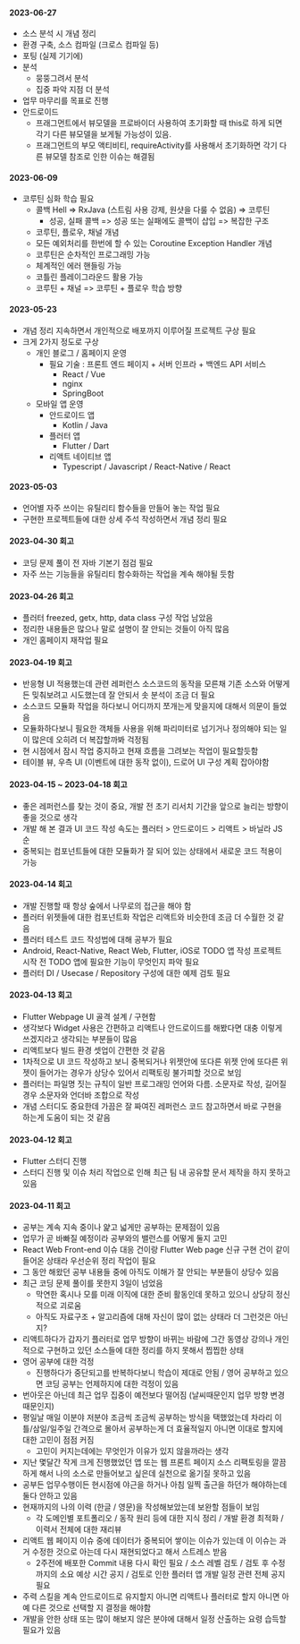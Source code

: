 #### 2023-06-27

- 소스 분석 시 개념 정리
- 환경 구축, 소스 컴파일 (크로스 컴파일 등)
- 포팅 (실제 기기에)
- 분석
  - 뭉뚱그려서 분석
  - 집중 파악 지점 더 분석
- 업무 마무리를 목표로 진행
- 안드로이드
  - 프래그먼트에서 뷰모델을 프로바이더 사용하여 초기화할 때 this로 하게 되면 각기 다른 뷰모델을 보게될 가능성이 있음.
  - 프래그먼트의 부모 액티비티, requireActivity를 사용해서 초기화하면 각기 다른 뷰모델 참조로 인한 이슈는 해결됨

#### 2023-06-09

- 코루틴 심화 학습 필요
  - 콜백 Hell => RxJava (스트림 사용 강제, 원샷을 다룰 수 없음) => 코루틴
    - 성공, 실패 콜백 => 성공 또는 실패에도 콜백이 삽입 => 복잡한 구조
  - 코루틴, 플로우, 채널 개념
  - 모든 예외처리를 한번에 할 수 있는 Coroutine Exception Handler 개념
  - 코루틴은 순차적인 프로그래밍 가능
  - 체계적인 에러 핸들링 가능
  - 코틀린 플레이그라운드 활용 가능
  - 코루틴 + 채널 => 코루틴 + 플로우 학습 방향

#### 2023-05-23

- 개념 정리 지속하면서 개인적으로 배포까지 이루어질 프로젝트 구상 필요
- 크게 2가지 정도로 구상
  - 개인 블로그 / 홈페이지 운영
    - 필요 기술 : 프론트 엔드 페이지 + 서버 인프라 + 백엔드 API 서비스
      - React / Vue
      - nginx
      - SpringBoot
  - 모바일 앱 운영
    - 안드로이드 앱
      - Kotlin / Java
    - 플러터 앱
      - Flutter / Dart
    - 리액트 네이티브 앱
      - Typescript / Javascript / React-Native / React

#### 2023-05-03

- 언어별 자주 쓰이는 유틸리티 함수들을 만들어 놓는 작업 필요
- 구현한 프로젝트들에 대한 상세 주석 작성하면서 개념 정리 필요

#### 2023-04-30 회고

- 코딩 문제 풀이 전 자바 기본기 점검 필요
- 자주 쓰는 기능들을 유틸리티 함수화하는 작업을 계속 해야될 듯함

#### 2023-04-26 회고

- 플러터 freezed, getx, http, data class 구성 작업 남았음
- 정리한 내용들은 많으나 말로 설명이 잘 안되는 것들이 아직 많음
- 개인 홈페이지 재작업 필요

#### 2023-04-19 회고

- 반응형 UI 적용했는데 관련 레퍼런스 소스코드의 동작을 모른채 기존 소스와 어떻게든 밎춰보려고 시도했는데 잘 안되서 솟
  분석이 조금 더 필요
- 소스코드 모듈화 작업을 하다보니 어디까지 쪼개는게 맞을지에 대해서 의문이 들었음
- 모듈화하다보니 필요한 객체들 사용을 위해 파리미터로 넘기거나 정의해야 되는 일이
  많은데 오히려 더 복잡할까봐 걱정됨
- 현 시점에서 잠시 작업 중지하고 현재 흐름을 그려보는 작업이 필요할듯함
- 테이블 뷰, 우측 UI (이벤트에 대한 동작 없이), 드로어 UI 구성 계획 잡아야함

#### 2023-04-15 ~ 2023-04-18 회고

- 좋은 레퍼런스를 찾는 것이 중요, 개발 전 초기 리서치 기간을 앞으로 늘리는 방향이 좋을 것으로 생각
- 개발 해 본 결과 UI 코드 작성 속도는 플러터 > 안드로이드 > 리액트 > 바닐라 JS 순
- 중복되는 컴포넌트들에 대한 모듈화가 잘 되어 있는 상태에서 새로운 코드 적용이 가능

#### 2023-04-14 회고

- 개발 진행할 때 항상 숲에서 나무로의 접근을 해야 함
- 플러터 위젯들에 대한 컴포넌트화 작업은 리액트와 비슷한데 조금 더 수월한 것 같음
- 플러터 테스트 코드 작성법에 대해 공부가 필요
- Android, React-Native, React Web, Flutter, iOS로 TODO 앱 작성 프로젝트 시작 전 TODO 앱에 필요한 기능이 무엇인지 파악 필요
- 플러터 DI / Usecase / Repository 구성에 대한 예제 검토 필요

#### 2023-04-13 회고

- Flutter Webpage UI 골격 설계 / 구현함
- 생각보다 Widget 사용은 간편하고 리액트나 안드로이드를 해봤다면 대충 이렇게 쓰겠지라고 생각되는 부분들이 많음
- 리액트보다 빌드 환경 셋업이 간편한 것 같음
- 1차적으로 UI 코드 작성하고 보니 중복되거나 위젯안에 또다른 위젯 안에 또다른 위젯이 들어가는 경우가 상당수 있어서 리팩토링 불가피할 것으로 보임
- 플러터는 파일명 짓는 규칙이 일반 프로그래밍 언어와 다름. 소문자로 작성, 길어질 경우 소문자와 언더바 조합으로 작성
- 개념 스터디도 중요한데 가끔은 잘 짜여진 레퍼런스 코드 참고하면서 바로 구현을 하는게 도움이 되는 것 같음

#### 2023-04-12 회고

- Flutter 스터디 진행
- 스터디 진행 및 이슈 처리 작업으로 인해 최근 팀 내 공유할 문서 제작을 하지 못하고 있음

#### 2023-04-11 회고

- 공부는 계속 지속 중이나 얉고 넓게만 공부하는 문제점이 있음
- 업무가 곧 바빠질 예정이라 공부와의 밸런스를 어떻게 둘지 고민
- React Web Front-end 이슈 대응 건이랑 Flutter Web page 신규 구현 건이 같이 들어온 상태라 우선순위 정리 작업이 필요
- 그 동안 해왔던 공부 내용들 중에 아직도 이해가 잘 안되는 부분들이 상당수 있음
- 최근 코딩 문제 풀이를 못한지 3일이 넘었음
  - 막연한 혹시나 모를 미래 이직에 대한 준비 활동인데 못하고 있으니 상당히 정신적으로 괴로움
  - 아직도 자료구조 + 알고리즘에 대해 자신이 많이 없는 상태라 더 그런것은 아닌지?
- 리액트하다가 갑자기 플러터로 업무 방향이 바뀌는 바람에 그간 동영상 강의나 개인적으로 구현하고 있던 소스들에 대한 정리를 하지 못해서 찝찝한 상태
- 영어 공부에 대한 걱정
  - 진행하다가 중단되고를 반복하다보니 학습이 제대로 안됨 / 영어 공부하고 있으면 코딩 공부는 언제하지에 대한 걱정이 있음
- 번아웃은 아닌데 최근 업무 집중이 예전보다 떨어짐 (날씨때문인지 업무 방향 변경 때문인지)
- 평일날 매일 이분야 저분야 조금씩 조금씩 공부하는 방식을 택했었는데 차라리 이틀/삼일/일주일 간격으로 몰아서 공부하는게 더 효율적일지 아니면 이대로 할지에 대한 고민이 점점 커짐
  - 고민이 커지는데에는 무엇인가 이유가 있지 않을까라는 생각
- 지난 몇달간 작게 크게 진행했었던 앱 또는 웹 프론트 페이지 소스 리팩토링을 깔끔하게 해서 나의 소스로 만들어보고 싶은데 실천으로 옮기질 못하고 있음
- 공부든 업무수행이든 현시점에 야근을 하거나 아침 일찍 출근을 하던가 해야하는데 둘다 안하고 있음
- 현재까지의 나의 이력 (한글 / 영문)을 작성해보았는데 보완할 점들이 보임
  - 각 도메인별 포트폴리오 / 동작 원리 등에 대한 지식 정리 / 개발 환경 최적화 / 이력서 전체에 대한 재리뷰
- 리액트 웹 페이지 이슈 중에 데이터가 중복되어 쌓이는 이슈가 있는데 이 이슈는 과거 수정한 것으로 아는데 다시 재현되었다고 해서 스트레스 받음
  - 2주전에 배포한 Commit 내용 다시 확인 필요 / 소스 레벨 검토 / 검토 후 수정까지의 소요 예상 시간 공지 / 검토로 인한 플러터 앱 개발 일정 관련 전체 공지 필요
- 주력 스킬을 계속 안드로이드로 유지할지 아니면 리액트나 플러터로 할지 아니면 아예 다른 것으로 선택할 지 결정을 해야함
- 개발을 안한 상태 또는 많이 해보지 않은 분야에 대해서 일정 산출하는 요령 습득할 필요가 있음
